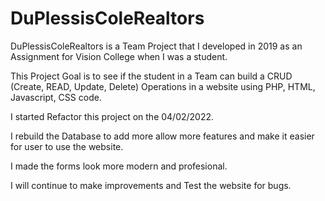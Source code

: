 # DuPlessisColeRealtors

 DuPlessisColeRealtors is a Team Project that I developed in 2019 as an Assignment for Vision College when I was a student.
 
 This Project Goal is to see if the student in a Team can build a CRUD (Create, READ, Update, Delete) Operations in a website using PHP, HTML, Javascript, CSS code.
 
I started Refactor this project on the 04/02/2022.

I rebuild the Database to add more allow more features and make it easier for user to use the website.

I made the forms look more modern and profesional. 


I will continue to make improvements and Test the website for bugs.

